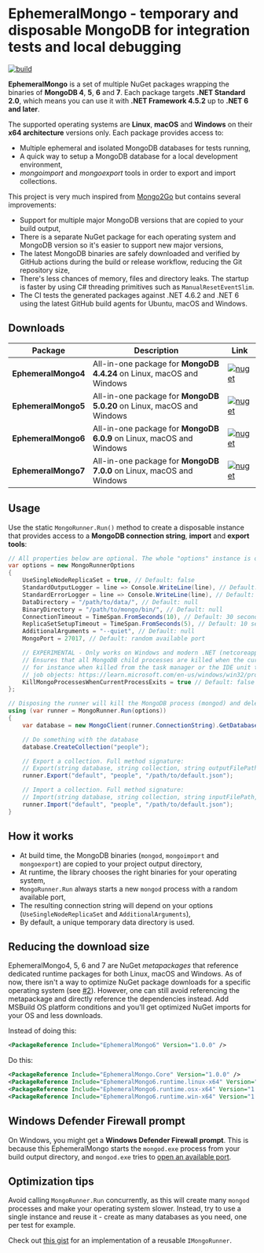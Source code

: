 # EphemeralMongo - temporary and disposable MongoDB for integration tests and local debugging

[![build](https://img.shields.io/github/actions/workflow/status/asimmon/ephemeral-mongo/release.yml?logo=github)](https://github.com/asimmon/ephemeral-mongo/actions/workflows/release.yml)

**EphemeralMongo** is a set of multiple NuGet packages wrapping the binaries of **MongoDB 4**, **5**, **6** and **7**.
Each package targets **.NET Standard 2.0**, which means you can use it with **.NET Framework 4.5.2** up to **.NET 6 and later**.

The supported operating systems are **Linux**, **macOS** and **Windows** on their **x64 architecture** versions only.
Each package provides access to:

* Multiple ephemeral and isolated MongoDB databases for tests running,
* A quick way to setup a MongoDB database for a local development environment,
* _mongoimport_ and _mongoexport_ tools in order to export and import collections.

This project is very much inspired from [Mongo2Go](https://github.com/Mongo2Go/Mongo2Go) but contains several improvements:

* Support for multiple major MongoDB versions that are copied to your build output,
* There is a separate NuGet package for each operating system and MongoDB version so it's easier to support new major versions,
* The latest MongoDB binaries are safely downloaded and verified by GitHub actions during the build or release workflow, reducing the Git repository size,
* There's less chances of memory, files and directory leaks. The startup is faster by using C# threading primitives such as `ManualResetEventSlim`.
* The CI tests the generated packages against .NET 4.6.2 and .NET 6 using the latest GitHub build agents for Ubuntu, macOS and Windows.


## Downloads

| Package             | Description                                                           | Link                                                                                                                       |
|---------------------|-----------------------------------------------------------------------|----------------------------------------------------------------------------------------------------------------------------|
| **EphemeralMongo4** | All-in-one package for **MongoDB 4.4.24** on Linux, macOS and Windows | [![nuget](https://img.shields.io/nuget/v/EphemeralMongo4.svg?logo=nuget)](https://www.nuget.org/packages/EphemeralMongo4/) |
| **EphemeralMongo5** | All-in-one package for **MongoDB 5.0.20** on Linux, macOS and Windows | [![nuget](https://img.shields.io/nuget/v/EphemeralMongo5.svg?logo=nuget)](https://www.nuget.org/packages/EphemeralMongo5/) |
| **EphemeralMongo6** | All-in-one package for **MongoDB 6.0.9** on Linux, macOS and Windows  | [![nuget](https://img.shields.io/nuget/v/EphemeralMongo6.svg?logo=nuget)](https://www.nuget.org/packages/EphemeralMongo6/) |
| **EphemeralMongo7** | All-in-one package for **MongoDB 7.0.0** on Linux, macOS and Windows  | [![nuget](https://img.shields.io/nuget/v/EphemeralMongo7.svg?logo=nuget)](https://www.nuget.org/packages/EphemeralMongo7/) |


## Usage

Use the static `MongoRunner.Run()` method to create a disposable instance that provides access to a **MongoDB connection string**, **import** and **export tools**: 

```csharp
// All properties below are optional. The whole "options" instance is optional too!
var options = new MongoRunnerOptions
{
    UseSingleNodeReplicaSet = true, // Default: false
    StandardOutputLogger = line => Console.WriteLine(line), // Default: null
    StandardErrorLogger = line => Console.WriteLine(line), // Default: null
    DataDirectory = "/path/to/data/", // Default: null
    BinaryDirectory = "/path/to/mongo/bin/", // Default: null
    ConnectionTimeout = TimeSpan.FromSeconds(10), // Default: 30 seconds
    ReplicaSetSetupTimeout = TimeSpan.FromSeconds(5), // Default: 10 seconds
    AdditionalArguments = "--quiet", // Default: null
    MongoPort = 27017, // Default: random available port

    // EXPERIMENTAL - Only works on Windows and modern .NET (netcoreapp3.1, net5.0, net6.0, net7.0 and so on):
    // Ensures that all MongoDB child processes are killed when the current process is prematurely killed,
    // for instance when killed from the task manager or the IDE unit tests window. Processes are managed as a unit using
    // job objects: https://learn.microsoft.com/en-us/windows/win32/procthread/job-objects
    KillMongoProcessesWhenCurrentProcessExits = true // Default: false
};

// Disposing the runner will kill the MongoDB process (mongod) and delete the associated data directory
using (var runner = MongoRunner.Run(options))
{
    var database = new MongoClient(runner.ConnectionString).GetDatabase("default");

    // Do something with the database
    database.CreateCollection("people");

    // Export a collection. Full method signature:
    // Export(string database, string collection, string outputFilePath, string? additionalArguments = null)
    runner.Export("default", "people", "/path/to/default.json");

    // Import a collection. Full method signature:
    // Import(string database, string collection, string inputFilePath, string? additionalArguments = null, bool drop = false)
    runner.Import("default", "people", "/path/to/default.json");
}
```


## How it works

* At build time, the MongoDB binaries (`mongod`, `mongoimport` and `mongoexport`) are copied to your project output directory,
* At runtime, the library chooses the right binaries for your operating system,
* `MongoRunner.Run` always starts a new `mongod` process with a random available port,
* The resulting connection string will depend on your options (`UseSingleNodeReplicaSet` and `AdditionalArguments`),
* By default, a unique temporary data directory is used.


## Reducing the download size

EphemeralMongo4, 5, 6 and 7 are NuGet *metapackages* that reference dedicated runtime packages for both Linux, macOS and Windows.
As of now, there isn't a way to optimize NuGet package downloads for a specific operating system (see [#2](https://github.com/asimmon/ephemeral-mongo/issues/2)).
However, one can still avoid referencing the metapackage and directly reference the dependencies instead. Add MSBuild OS platform conditions and you'll get optimized NuGet imports for your OS and less downloads.

Instead of doing this:

```xml
<PackageReference Include="EphemeralMongo6" Version="1.0.0" />
```

Do this:
```xml
<PackageReference Include="EphemeralMongo.Core" Version="1.0.0" />
<PackageReference Include="EphemeralMongo6.runtime.linux-x64" Version="1.0.0" Condition="$([MSBuild]::IsOSPlatform('Linux'))" />
<PackageReference Include="EphemeralMongo6.runtime.osx-x64" Version="1.0.0" Condition="$([MSBuild]::IsOSPlatform('OSX'))" />
<PackageReference Include="EphemeralMongo6.runtime.win-x64" Version="1.0.0" Condition="$([MSBuild]::IsOSPlatform('Windows'))" />
```


## Windows Defender Firewall prompt

On Windows, you might get a **Windows Defender Firewall prompt**.
This is because this EphemeralMongo starts the `mongod.exe` process from your build output directory, and `mongod.exe` tries to [open an available port](https://github.com/asimmon/ephemeral-mongo/blob/1.0.0/src/EphemeralMongo.Core/MongoRunner.cs#L64).


## Optimization tips

Avoid calling `MongoRunner.Run` concurrently, as this will create many `mongod` processes and make your operating system slower.
Instead, try to use a single instance and reuse it - create as many databases as you need, one per test for example.

Check out [this gist](https://gist.github.com/asimmon/612b2d54f1a0d2b4e1115590d456e0be) for an implementation of a reusable `IMongoRunner`.
